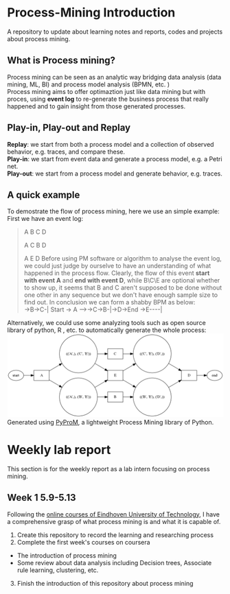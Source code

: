 # Process-Mining Introduction
A repository to update about learning notes and reports, codes and projects about process mining.
## What is Process mining?
Process mining can be seen as an analytic way bridging data analysis (data mining, ML, BI) and process model analysis (BPMN, etc. ) </br>
Process mining aims to offer optimaztion just like data mining but with proces, using **event log** to re-generate the business process that really happened and to gain insight from those generated processes.

## Play-in, Play-out and Replay</br>
**Replay**:   we start from both a process model and a collection of observed behavior, e.g. traces, and compare these.</br>
**Play-in**:  we start from event data and generate a process model, e.g. a Petri net.</br>
**Play-out**: we start from a process model and generate behavior, e.g. traces.

## A quick example 
To demostrate the flow of process mining, here we use an simple example:
First we have an event log:
>   A B C D
>
>A C B D
>
>A E D
Before using PM software or algorithm to analyse the event log, we could just judge by ourselve to have an understanding of what happened in the process flow. 
Clearly, the flow of this event **start with event A** and **end with event D**, while B\C\E are optional whether to show up, it seems that B and C aren't supposed to be done without one other in any sequence but we don't have enough sample size to find out. 
In conclusion we can form a shabby BPM as below:</br>
                 ->B->C-|
   Start -> A -->->C->B-|->D->End
                 ->E----|

Alternatively, we could use some analyzing tools such as open source library of python, R , etc. to automatically generate the whole process:
![Pic1](https://github.com/harrywang/pyprom/blob/master/output/exercise1.png)	</br>
Generated using [PyProM](https://github.com/harrywang/pyprom), a lightweight Process Mining library of Python.


# Weekly lab report
This section is for the weekly report as a lab intern focusing on process mining. 

## Week 1  5.9-5.13
Following the [online courses of Eindhoven University of Technology](https://www.coursera.org/learn/process-mining), I have a comprehensive grasp of what process mining is and what it is capable of. </br>
1. Create this repository to record the learning and researching process </br>
2. Complete the first week's courses on coursera</br>
 - The introduction of process mining</br>
 - Some review about data analysis including Decision trees, Associate rule learning, clustering, etc. </br>
3. Finish the introduction of this repository about process mining</br>

